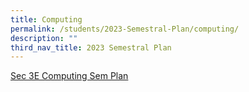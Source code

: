 ```yaml
---
title: Computing
permalink: /students/2023-Semestral-Plan/computing/
description: ""
third_nav_title: 2023 Semestral Plan
---
```

[Sec 3E Computing Sem Plan](/files/Semestral%20Plan/3E%20Computing_Semestral_Plan_2023.pdf)